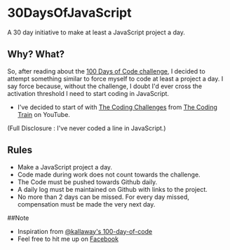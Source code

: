 # 30DaysOfJavaScript
A 30 day initiative to make at least a JavaScript project a day.

## Why? What?
So, after reading about the [100 Days of Code challenge](https://medium.freecodecamp.com/join-the-100daysofcode-556ddb4579e4#.fs6dm4o3t), I decided to attempt something similar to force myself to code at least a project a day. I say force because, without the challenge, I doubt I'd ever cross the activation threshold I need to start coding in JavaScript.

* I've decided to start of with [The Coding Challenges](https://www.youtube.com/watch?v=17WoOqgXsRM&list=PLRqwX-V7Uu6ZiZxtDDRCi6uhfTH4FilpH) from [The Coding Train](https://www.youtube.com/channel/UCvjgXvBlbQiydffZU7m1_aw) on YouTube.

(Full Disclosure : I've never coded a line in JavaScript.)

## Rules
* Make a JavaScript project a day.
* Code made during work does not count towards the challenge.
* The Code must be pushed towards Github daily.
* A daily log must be maintained on Github with links to the project.
* No more than 2 days can be missed. For every day missed, compensation must be made the very next day.

##Note
* Inspiration from [@kallaway's 100-day-of-code](https://github.com/Kallaway/100-days-of-code)
* Feel free to hit me up on [Facebook](www.facebook.com/nab331)
